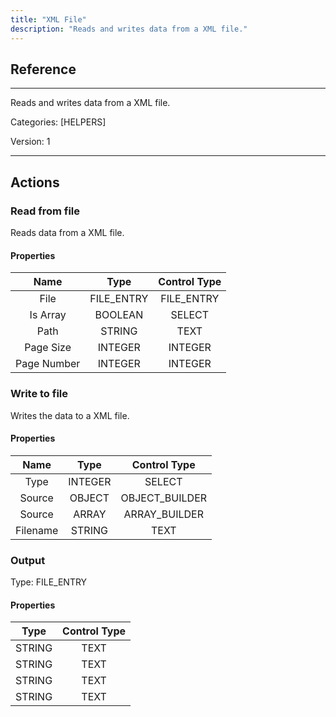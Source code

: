 ```yaml
---
title: "XML File"
description: "Reads and writes data from a XML file."
---
```

## Reference
<hr />

Reads and writes data from a XML file.

Categories: [HELPERS]

Version: 1

<hr />






## Actions


### Read from file
Reads data from a XML file.

#### Properties

|      Name      |     Type     |     Control Type     |
|:--------------:|:------------:|:--------------------:|
| File | FILE_ENTRY | FILE_ENTRY  |
| Is Array | BOOLEAN | SELECT  |
| Path | STRING | TEXT  |
| Page Size | INTEGER | INTEGER  |
| Page Number | INTEGER | INTEGER  |




### Write to file
Writes the data to a XML file.

#### Properties

|      Name      |     Type     |     Control Type     |
|:--------------:|:------------:|:--------------------:|
| Type | INTEGER | SELECT  |
| Source | OBJECT | OBJECT_BUILDER  |
| Source | ARRAY | ARRAY_BUILDER  |
| Filename | STRING | TEXT  |


### Output



Type: FILE_ENTRY

#### Properties

|     Type     |     Control Type     |
|:------------:|:--------------------:|
| STRING | TEXT  |
| STRING | TEXT  |
| STRING | TEXT  |
| STRING | TEXT  |





